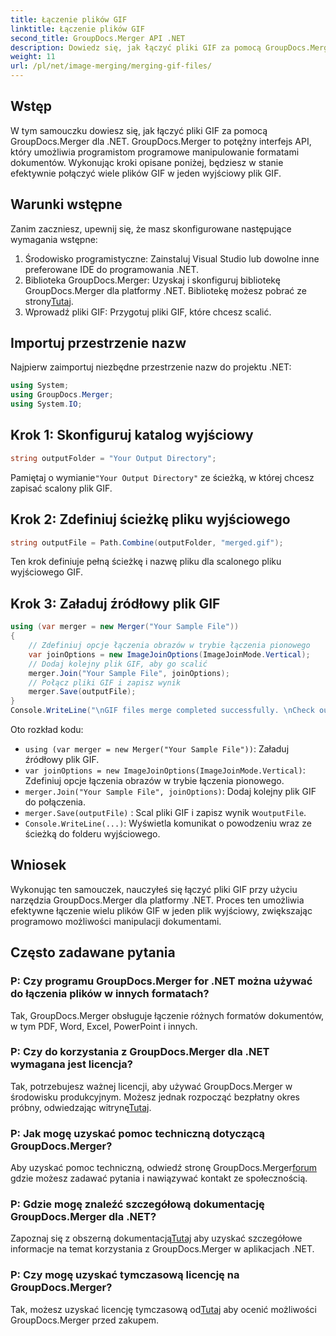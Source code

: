 ```yaml
---
title: Łączenie plików GIF
linktitle: Łączenie plików GIF
second_title: GroupDocs.Merger API .NET
description: Dowiedz się, jak łączyć pliki GIF za pomocą GroupDocs.Merger dla .NET. Programowo łącz wiele plików GIF, korzystając z instrukcji krok po kroku.
weight: 11
url: /pl/net/image-merging/merging-gif-files/
---
```

## Wstęp
W tym samouczku dowiesz się, jak łączyć pliki GIF za pomocą GroupDocs.Merger dla .NET. GroupDocs.Merger to potężny interfejs API, który umożliwia programistom programowe manipulowanie formatami dokumentów. Wykonując kroki opisane poniżej, będziesz w stanie efektywnie połączyć wiele plików GIF w jeden wyjściowy plik GIF.
## Warunki wstępne
Zanim zaczniesz, upewnij się, że masz skonfigurowane następujące wymagania wstępne:
1. Środowisko programistyczne: Zainstaluj Visual Studio lub dowolne inne preferowane IDE do programowania .NET.
2.  Biblioteka GroupDocs.Merger: Uzyskaj i skonfiguruj bibliotekę GroupDocs.Merger dla platformy .NET. Bibliotekę możesz pobrać ze strony[Tutaj](https://releases.groupdocs.com/merger/net/).
3. Wprowadź pliki GIF: Przygotuj pliki GIF, które chcesz scalić.

## Importuj przestrzenie nazw
Najpierw zaimportuj niezbędne przestrzenie nazw do projektu .NET:
```csharp
using System; 
using GroupDocs.Merger;
using System.IO;
```
## Krok 1: Skonfiguruj katalog wyjściowy
```csharp
string outputFolder = "Your Output Directory";
```
 Pamiętaj o wymianie`"Your Output Directory"` ze ścieżką, w której chcesz zapisać scalony plik GIF.
## Krok 2: Zdefiniuj ścieżkę pliku wyjściowego
```csharp
string outputFile = Path.Combine(outputFolder, "merged.gif");
```
Ten krok definiuje pełną ścieżkę i nazwę pliku dla scalonego pliku wyjściowego GIF.
## Krok 3: Załaduj źródłowy plik GIF
```csharp
using (var merger = new Merger("Your Sample File"))
{
    // Zdefiniuj opcje łączenia obrazów w trybie łączenia pionowego
    var joinOptions = new ImageJoinOptions(ImageJoinMode.Vertical);
    // Dodaj kolejny plik GIF, aby go scalić
    merger.Join("Your Sample File", joinOptions);
    // Połącz pliki GIF i zapisz wynik
    merger.Save(outputFile);
}
Console.WriteLine("\nGIF files merge completed successfully. \nCheck output in {0}", outputFolder);
```
Oto rozkład kodu:
- `using (var merger = new Merger("Your Sample File"))`: Załaduj źródłowy plik GIF.
- `var joinOptions = new ImageJoinOptions(ImageJoinMode.Vertical)`: Zdefiniuj opcje łączenia obrazów w trybie łączenia pionowego.
- `merger.Join("Your Sample File", joinOptions)`: Dodaj kolejny plik GIF do połączenia.
- `merger.Save(outputFile)` : Scal pliki GIF i zapisz wynik w`outputFile`.
- `Console.WriteLine(...)`: Wyświetla komunikat o powodzeniu wraz ze ścieżką do folderu wyjściowego.

## Wniosek
Wykonując ten samouczek, nauczyłeś się łączyć pliki GIF przy użyciu narzędzia GroupDocs.Merger dla platformy .NET. Proces ten umożliwia efektywne łączenie wielu plików GIF w jeden plik wyjściowy, zwiększając programowo możliwości manipulacji dokumentami.

## Często zadawane pytania
### P: Czy programu GroupDocs.Merger for .NET można używać do łączenia plików w innych formatach?
Tak, GroupDocs.Merger obsługuje łączenie różnych formatów dokumentów, w tym PDF, Word, Excel, PowerPoint i innych.
### P: Czy do korzystania z GroupDocs.Merger dla .NET wymagana jest licencja?
 Tak, potrzebujesz ważnej licencji, aby używać GroupDocs.Merger w środowisku produkcyjnym. Możesz jednak rozpocząć bezpłatny okres próbny, odwiedzając witrynę[Tutaj](https://releases.groupdocs.com/).
### P: Jak mogę uzyskać pomoc techniczną dotyczącą GroupDocs.Merger?
 Aby uzyskać pomoc techniczną, odwiedź stronę GroupDocs.Merger[forum](https://forum.groupdocs.com/c/merger/32) gdzie możesz zadawać pytania i nawiązywać kontakt ze społecznością.
### P: Gdzie mogę znaleźć szczegółową dokumentację GroupDocs.Merger dla .NET?
 Zapoznaj się z obszerną dokumentacją[Tutaj](https://tutorials.groupdocs.com/merger/net/) aby uzyskać szczegółowe informacje na temat korzystania z GroupDocs.Merger w aplikacjach .NET.
### P: Czy mogę uzyskać tymczasową licencję na GroupDocs.Merger?
 Tak, możesz uzyskać licencję tymczasową od[Tutaj](https://purchase.groupdocs.com/temporary-license/) aby ocenić możliwości GroupDocs.Merger przed zakupem.